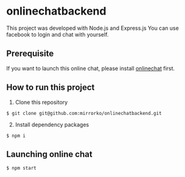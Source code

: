 # onlinechatbackend

This project was developed with Node.js and Express.js
You can use facebook to login and chat with yourself.

## Prerequisite

If you want to launch this online chat, please install [onlinechat](https://github.com/mirrorko/onlinechat) first.

## How to run this project

1. Clone this repository

```
$ git clone git@github.com:mirrorko/onlinechatbackend.git
```

2. Install dependency packages

```
$ npm i
```

## Launching online chat

```
$ npm start
```

